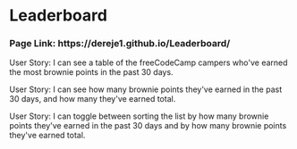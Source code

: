 # Leaderboard
<h3>Page Link: https://dereje1.github.io/Leaderboard/</h3>
<p>User Story: I can see a table of the freeCodeCamp campers who've earned the most brownie points in the past 30 days.</p>
<p>User Story: I can see how many brownie points they've earned in the past 30 days, and how many they've earned total.</p>
<p>User Story: I can toggle between sorting the list by how many brownie points they've earned in the past 30 days and by how many brownie points they've earned total.</p>
